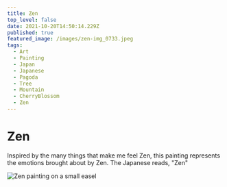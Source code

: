 ```yaml
---
title: Zen
top_level: false
date: 2021-10-20T14:50:14.229Z
published: true
featured_image: /images/zen-img_0733.jpeg
tags:
  - Art
  - Painting
  - Japan
  - Japanese
  - Pagoda
  - Tree
  - Mountain
  - CherryBlossom
  - Zen
---
```

# Zen

Inspired by the many things that make me feel Zen, this painting represents the emotions brought about by Zen. The Japanese reads, "Zen"

![Zen painting on a small easel](/images/zen-img_0736.jpeg "Zen painting on a small easel")